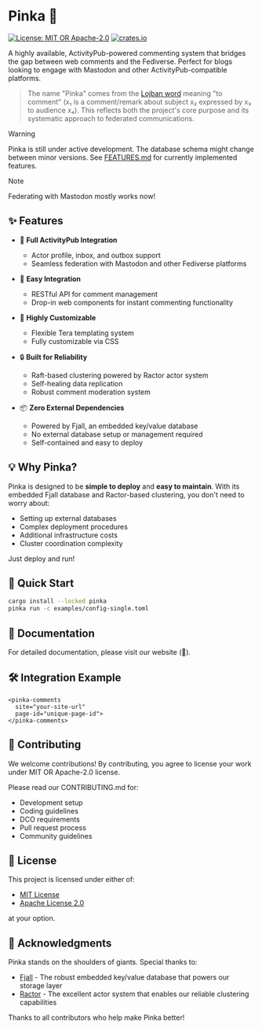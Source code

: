 # Pinka 🦋

[![License: MIT OR Apache-2.0](https://img.shields.io/badge/License-MIT%20OR%20Apache--2.0-blue.svg)](LICENSE)
[![crates.io](https://img.shields.io/crates/v/pinka.svg)](crates.io/crates/pinka)

A highly available, ActivityPub-powered commenting system that bridges the gap
between web comments and the Fediverse. Perfect for blogs looking to engage with
Mastodon and other ActivityPub-compatible platforms.

> The name "Pinka" comes from the [Lojban
> word](https://en.wiktionary.org/wiki/Appendix:Lojban/pinka) meaning "to
> comment" (x₁ is a comment/remark about subject x₂ expressed by x₃ to audience
> x₄). This reflects both the project's core purpose and its systematic approach
> to federated communications.

> [!WARNING]
> Pinka is still under active development. The database schema might change between
> minor versions. See [FEATURES.md](FEATURES.md) for currently implemented features.

> [!NOTE]
> Federating with Mastodon mostly works now!

## ✨ Features

- 🔄 **Full ActivityPub Integration**
  - Actor profile, inbox, and outbox support
  - Seamless federation with Mastodon and other Fediverse platforms

- 🎯 **Easy Integration**
  - RESTful API for comment management
  - Drop-in web components for instant commenting functionality

- 🎨 **Highly Customizable**
  - Flexible Tera templating system
  - Fully customizable via CSS

- 🔒 **Built for Reliability**
  - Raft-based clustering powered by Ractor actor system
  - Self-healing data replication
  - Robust comment moderation system

- 📦 **Zero External Dependencies**
  - Powered by Fjall, an embedded key/value database
  - No external database setup or management required
  - Self-contained and easy to deploy

## 💡 Why Pinka?

Pinka is designed to be **simple to deploy** and **easy to maintain**. With its embedded Fjall database and Ractor-based clustering, you don't need to worry about:
- Setting up external databases
- Complex deployment procedures
- Additional infrastructure costs
- Cluster coordination complexity

Just deploy and run!

## 🚀 Quick Start

```bash
cargo install --locked pinka
pinka run -c examples/config-single.toml
```

## 📖 Documentation

For detailed documentation, please visit our website (🚧).

## 🛠️ Integration Example

```
<pinka-comments
  site="your-site-url"
  page-id="unique-page-id">
</pinka-comments>
```

## 🤝 Contributing

We welcome contributions! By contributing, you agree to license your work under MIT OR Apache-2.0 license.

Please read our CONTRIBUTING.md for:
- Development setup
- Coding guidelines
- DCO requirements
- Pull request process
- Community guidelines

## 📜 License

This project is licensed under either of:

* [MIT License]()
* [Apache License 2.0]()

at your option.

## 🌟 Acknowledgments

Pinka stands on the shoulders of giants. Special thanks to:

* [Fjall](https://github.com/fjall-rs/fjall) - The robust embedded key/value database that powers our storage layer
* [Ractor](https://github.com/slawlor/ractor) - The excellent actor system that enables our reliable clustering capabilities

Thanks to all contributors who help make Pinka better!
